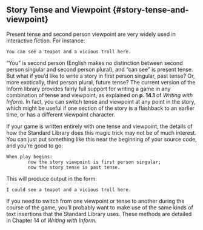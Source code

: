 ## Story Tense and Viewpoint {#story-tense-and-viewpoint}

Present tense and second person viewpoint are very widely used in interactive fiction. For instance:

```
You can see a teapot and a vicious troll here.
```

“You” is second person (English makes no distinction between second person singular and second person plural), and “can see” is present tense. But what if you’d like to write a story in first person singular, past tense? Or, more exotically, third person plural, future tense? The current version of the Inform library provides fairly full support for writing a game in any combination of tense and viewpoint, as explained on **p. 14.1** of _Writing with Inform._ In fact, you can switch tense and viewpoint at any point in the story, which might be useful if one section of the story is a flashback to an earlier time, or has a different viewpoint character.

If your game is written entirely with one tense and viewpoint, the details of how the Standard Library does this magic trick may not be of much interest. You can just put something like this near the beginning of your source code, and you’re good to go:

```inform7
When play begins:
        now the story viewpoint is first person singular;
        now the story tense is past tense.
```

This will produce output in the form:

```
I could see a teapot and a vicious troll here.
```

If you need to switch from one viewpoint or tense to another during the course of the game, you’ll probably want to make use of the same kinds of text insertions that the Standard Library uses. These methods are detailed in Chapter 14 of _Writing with Inform._
